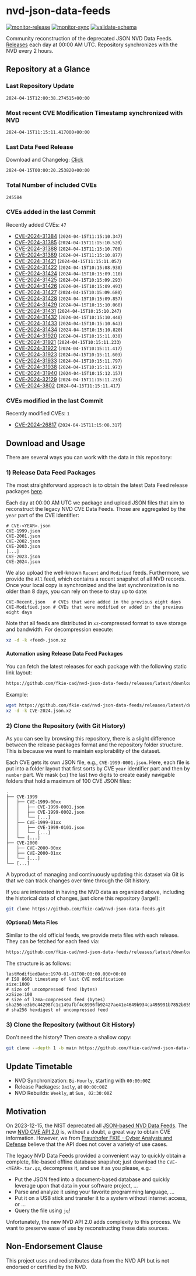 # nvd-json-data-feeds

[![monitor-release](https://github.com/fkie-cad/nvd-json-data-feeds/actions/workflows/monitor_release.yml/badge.svg)](https://github.com/fkie-cad/nvd-json-data-feeds/actions/workflows/monitor_release.yml)
[![monitor-sync](https://github.com/fkie-cad/nvd-json-data-feeds/actions/workflows/monitor_sync.yml/badge.svg)](https://github.com/fkie-cad/nvd-json-data-feeds/actions/workflows/monitor_sync.yml)
[![validate-schema](https://github.com/fkie-cad/nvd-json-data-feeds/actions/workflows/validate_schema.yml/badge.svg)](https://github.com/fkie-cad/nvd-json-data-feeds/actions/workflows/validate_schema.yml)

Community reconstruction of the deprecated JSON NVD Data Feeds.
[Releases](https://github.com/fkie-cad/nvd-json-data-feeds/releases/latest) each day at 00:00 AM UTC.
Repository synchronizes with the NVD every 2 hours.

## Repository at a Glance

### Last Repository Update

```plain
2024-04-15T12:00:38.274515+00:00
```

### Most recent CVE Modification Timestamp synchronized with NVD

```plain
2024-04-15T11:15:11.417000+00:00
```

### Last Data Feed Release

Download and Changelog: [Click](https://github.com/fkie-cad/nvd-json-data-feeds/releases/latest)

```plain
2024-04-15T00:00:20.253820+00:00
```

### Total Number of included CVEs

```plain
245584
```

### CVEs added in the last Commit

Recently added CVEs: `47`

- [CVE-2024-31384](CVE-2024/CVE-2024-313xx/CVE-2024-31384.json) (`2024-04-15T11:15:10.347`)
- [CVE-2024-31385](CVE-2024/CVE-2024-313xx/CVE-2024-31385.json) (`2024-04-15T11:15:10.520`)
- [CVE-2024-31388](CVE-2024/CVE-2024-313xx/CVE-2024-31388.json) (`2024-04-15T11:15:10.700`)
- [CVE-2024-31389](CVE-2024/CVE-2024-313xx/CVE-2024-31389.json) (`2024-04-15T11:15:10.877`)
- [CVE-2024-31421](CVE-2024/CVE-2024-314xx/CVE-2024-31421.json) (`2024-04-15T11:15:11.057`)
- [CVE-2024-31422](CVE-2024/CVE-2024-314xx/CVE-2024-31422.json) (`2024-04-15T10:15:08.930`)
- [CVE-2024-31424](CVE-2024/CVE-2024-314xx/CVE-2024-31424.json) (`2024-04-15T10:15:09.110`)
- [CVE-2024-31425](CVE-2024/CVE-2024-314xx/CVE-2024-31425.json) (`2024-04-15T10:15:09.293`)
- [CVE-2024-31426](CVE-2024/CVE-2024-314xx/CVE-2024-31426.json) (`2024-04-15T10:15:09.493`)
- [CVE-2024-31427](CVE-2024/CVE-2024-314xx/CVE-2024-31427.json) (`2024-04-15T10:15:09.680`)
- [CVE-2024-31428](CVE-2024/CVE-2024-314xx/CVE-2024-31428.json) (`2024-04-15T10:15:09.857`)
- [CVE-2024-31429](CVE-2024/CVE-2024-314xx/CVE-2024-31429.json) (`2024-04-15T10:15:10.060`)
- [CVE-2024-31431](CVE-2024/CVE-2024-314xx/CVE-2024-31431.json) (`2024-04-15T10:15:10.247`)
- [CVE-2024-31432](CVE-2024/CVE-2024-314xx/CVE-2024-31432.json) (`2024-04-15T10:15:10.440`)
- [CVE-2024-31433](CVE-2024/CVE-2024-314xx/CVE-2024-31433.json) (`2024-04-15T10:15:10.643`)
- [CVE-2024-31434](CVE-2024/CVE-2024-314xx/CVE-2024-31434.json) (`2024-04-15T10:15:10.820`)
- [CVE-2024-31920](CVE-2024/CVE-2024-319xx/CVE-2024-31920.json) (`2024-04-15T10:15:11.030`)
- [CVE-2024-31921](CVE-2024/CVE-2024-319xx/CVE-2024-31921.json) (`2024-04-15T10:15:11.233`)
- [CVE-2024-31922](CVE-2024/CVE-2024-319xx/CVE-2024-31922.json) (`2024-04-15T10:15:11.417`)
- [CVE-2024-31923](CVE-2024/CVE-2024-319xx/CVE-2024-31923.json) (`2024-04-15T10:15:11.603`)
- [CVE-2024-31933](CVE-2024/CVE-2024-319xx/CVE-2024-31933.json) (`2024-04-15T10:15:11.797`)
- [CVE-2024-31938](CVE-2024/CVE-2024-319xx/CVE-2024-31938.json) (`2024-04-15T10:15:11.973`)
- [CVE-2024-31940](CVE-2024/CVE-2024-319xx/CVE-2024-31940.json) (`2024-04-15T10:15:12.157`)
- [CVE-2024-32129](CVE-2024/CVE-2024-321xx/CVE-2024-32129.json) (`2024-04-15T11:15:11.233`)
- [CVE-2024-3802](CVE-2024/CVE-2024-38xx/CVE-2024-3802.json) (`2024-04-15T11:15:11.417`)


### CVEs modified in the last Commit

Recently modified CVEs: `1`

- [CVE-2024-26817](CVE-2024/CVE-2024-268xx/CVE-2024-26817.json) (`2024-04-15T11:15:08.317`)


## Download and Usage

There are several ways you can work with the data in this repository:

### 1) Release Data Feed Packages

The most straightforward approach is to obtain the latest Data Feed release packages [here](https://github.com/fkie-cad/nvd-json-data-feeds/releases/latest).

Each day at 00:00 AM UTC we package and upload JSON files that aim to reconstruct the legacy NVD CVE Data Feeds.
Those are aggregated by the `year` part of the CVE identifier:

```
# CVE-<YEAR>.json
CVE-1999.json
CVE-2001.json
CVE-2002.json
CVE-2003.json
[...]
CVE-2023.json
CVE-2024.json
```

We also upload the well-known `Recent` and `Modified` feeds.
Furthermore, we provide the `All` feed, which contains a recent snapshot of all NVD records.
Once your local copy is synchronized and the last synchronization is no older than 8 days, you can rely on these to stay up to date:

```plain
CVE-Recent.json   # CVEs that were added in the previous eight days
CVE-Modified.json # CVEs that were modified or added in the previous eight days
```

Note that all feeds are distributed in `xz`-compressed format to save storage and bandwidth.
For decompression execute:

```sh
xz -d -k <feed>.json.xz
```

#### Automation using Release Data Feed Packages

You can fetch the latest releases for each package with the following static link layout:

```sh
https://github.com/fkie-cad/nvd-json-data-feeds/releases/latest/download/CVE-<YEAR>.json.xz
```

Example:

```sh
wget https://github.com/fkie-cad/nvd-json-data-feeds/releases/latest/download/CVE-2024.json.xz
xz -d -k CVE-2024.json.xz
```

### 2) Clone the Repository (with Git History)

As you can see by browsing this repository, there is a slight difference between the release packages format and the repository folder structure.
This is because we want to maintain explorability of the dataset.

Each CVE gets its own JSON file, e.g., `CVE-1999-0001.json`.
Here, each file is put into a folder layout that first sorts by CVE `year` identifier part and then by `number` part.
We mask (`xx`) the last two digits to create easily navigable folders that hold a maximum of 100 CVE JSON files:

```plain
.
├── CVE-1999
│   ├── CVE-1999-00xx
│   │   ├── CVE-1999-0001.json
│   │   ├── CVE-1999-0002.json
│   │   └── [...]
│   ├── CVE-1999-01xx
│   │   ├── CVE-1999-0101.json
│   │   └── [...]
│   └── [...]
├── CVE-2000
│   ├── CVE-2000-00xx
│   ├── CVE-2000-01xx
│   └── [...]
└── [...]
```

A byproduct of managing and continuously updating this dataset via Git is that we can track changes over time through the Git history.

If you are interested in having the NVD data as organized above, including the historical data of changes, just clone this repository (large!):

```sh
git clone https://github.com/fkie-cad/nvd-json-data-feeds.git
```

#### (Optional) Meta Files

Similar to the old official feeds, we provide meta files with each release. They can be fetched for each feed via:

```sh
https://github.com/fkie-cad/nvd-json-data-feeds/releases/latest/download/CVE-<YEAR>.meta
```

The structure is as follows:

```plain
lastModifiedDate:1970-01-01T00:00:00.000+00:00                          # ISO 8601 timestamp of last CVE modification
size:1000                                                               # size of uncompressed feed (bytes)
xzSize:100                                                              # size of lzma-compressed feed (bytes)
sha256:e3b0c44298fc1c149afbf4c8996fb92427ae41e4649b934ca495991b7852b855 # sha256 hexdigest of uncompressed feed
```

### 3) Clone the Repository (without Git History)

Don't need the history? Then create a shallow copy:

```sh
git clone --depth 1 -b main https://github.com/fkie-cad/nvd-json-data-feeds.git
```


## Update Timetable

* NVD Synchronization: `Bi-Hourly`, starting with `00:00:00Z`
* Release Packages: `Daily`, at `00:00:00Z`
* NVD Rebuilds: `Weekly`, at `Sun, 02:30:00Z`


## Motivation

On 2023-12-15, the NIST deprecated all [JSON-based NVD Data Feeds](https://nvd.nist.gov/vuln/data-feeds#divRetirementBanner-1).
The new [NVD CVE API 2.0](https://nvd.nist.gov/developers/vulnerabilities) is, without a doubt, a great way to obtain CVE information.
However, we from [Fraunhofer FKIE - Cyber Analysis and Defense](https://www.fkie.fraunhofer.de/en/departments/cad.html) believe that the API does not cover a variety of use cases.

The legacy NVD Data Feeds provided a convenient way to quickly obtain a complete, file-based offline database snapshot; just download the `CVE-<YEAR>.tar.gz`, decompress it, and use it as you please, e.g.:

- Put the JSON feed into a document-based database and quickly leverage upon that data in your software project, ...
- Parse and analyze it using your favorite programming language, ...
- Put it on a USB stick and transfer it to a system without internet access, or ...
- Query the file using `jq`!

Unfortunately, the new NVD API 2.0 adds complexity to this process.
We want to preserve ease of use by reconstructing these data sources.

## Non-Endorsement Clause

This project uses and redistributes data from the NVD API but is not endorsed or certified by the NVD.